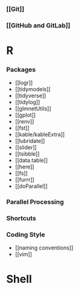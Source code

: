 ### [[Git]]

### [[GitHub and GitLab]]



# R

### Packages
- [[logr]]
- [[tidymodels]]
- [[tidyverse]]
- [[tidylog]]
- [[glmnetUtils]]
- [[gplot]]
- [[renv]]
- [[fst]]
- [[kable/kableExtra]]
- [[lubridate]]
- [[slider]]
- [[tsibble]]
- [[data.table]]
- [[here]]
- [[fs]]
- [[furrr]]
- [[doParallel]]

### Parallel Processing

### Shortcuts

### Coding Style
- [[naming conventions]]
- [[vim]]

# Shell


















